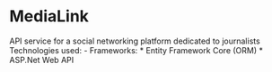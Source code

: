 # MediaLink
API service for a social networking platform dedicated to journalists 
Technologies used:
	  	- Frameworks:
		   * Entity Framework Core (ORM)
		   * ASP.Net Web API
